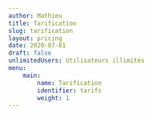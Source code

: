 ```yaml
---
author: Mathieu
title: Tarification
slug: tarification
layout: pricing
date: 2020-07-01
draft: false
unlimitedUsers: Utilisateurs illimités
menu:
    main:
        name: Tarification
        identifier: tarifs
        weight: 1
---
```

